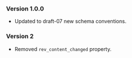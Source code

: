### Version 1.0.0
 - Updated to draft-07 new schema conventions.

 ### Version 2
 - Removed `rev_content_changed` property.

